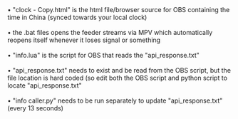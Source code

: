 <div dir="ltr">
• "clock - Copy.html" is the html file/browser source for OBS containing the time in China (synced towards your local clock)<br>
<br>
• the .bat files opens the feeder streams via MPV which automatically reopens itself whenever it loses signal or something<br>
<br>
• "info.lua" is the script for OBS that reads the "api_response.txt"<br>
<br>
• "api_response.txt" needs to exist and be read from the OBS script, but the file location is hard coded (so edit both the OBS script and python script to locate "api_response.txt"<br> 
<br>
• "info caller.py" needs to be run separately to update "api_response.txt" (every 13 seconds)

</div>

